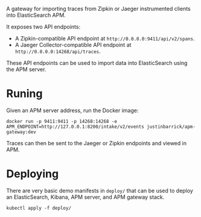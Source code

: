 A gateway for importing traces from Zipkin or Jaeger instrumented clients into
ElasticSearch APM.

It exposes two API endpoints:

* A Zipkin-compatible API endpoint at `http://0.0.0.0:9411/api/v2/spans`.
* A Jaeger Collector-compatible API endpoint at `http://0.0.0.0:14268/api/traces`.

These API endpoints can be used to import data into ElasticSearch using the APM server.

# Runing

Given an APM server address, run the Docker image:

```
docker run -p 9411:9411 -p 14268:14268 -e APM_ENDPOINT=http://127.0.0.1:8200/intake/v2/events justinbarrick/apm-gateway:dev
```

Traces can then be sent to the Jaeger or Zipkin endpoints and viewed in APM.

# Deploying

There are very basic demo manifests in `deploy/` that can be used to deploy an
ElasticSearch, Kibana, APM server, and APM gateway stack.

```
kubectl apply -f deploy/
```
